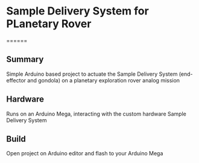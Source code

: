 # Sample Delivery System for PLanetary Rover
======

Summary
------

Simple Arduino based project to actuate the Sample Delivery System (end-effector and gondola) on a planetary exploration rover analog mission

Hardware
------

Runs on an Arduino Mega, interacting with the custom hardware Sample Delivery System

Build
------

Open project on Arduino editor and flash to your Arduino Mega
